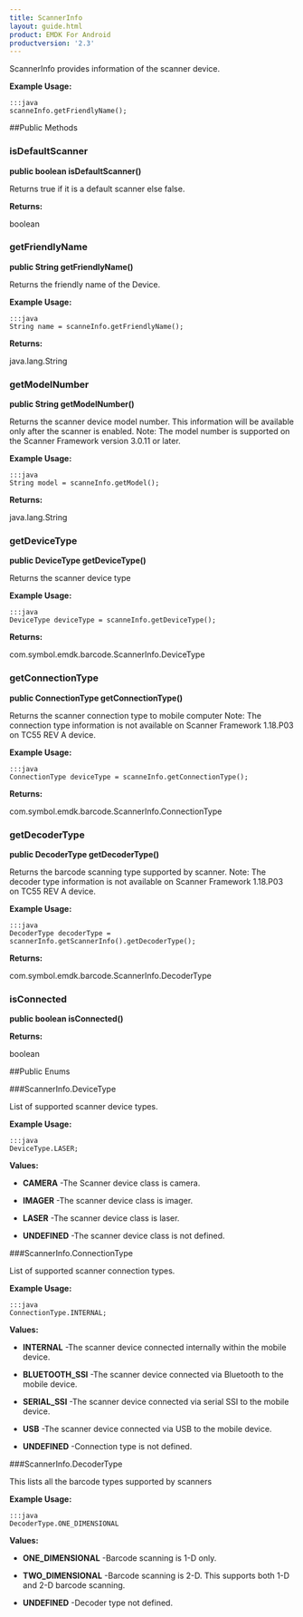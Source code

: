 ```yaml
---
title: ScannerInfo
layout: guide.html
product: EMDK For Android
productversion: '2.3'
---
```


ScannerInfo provides information of the scanner device.
 
 

**Example Usage:**
	
	:::java	
	scanneInfo.getFriendlyName();


##Public Methods

### isDefaultScanner

**public boolean isDefaultScanner()**

Returns true if it is a default scanner else false.

**Returns:**

boolean

### getFriendlyName

**public String getFriendlyName()**

Returns the friendly name of the Device.
 
 

**Example Usage:**
	
	:::java	
	String name = scanneInfo.getFriendlyName();


**Returns:**

java.lang.String

### getModelNumber

**public String getModelNumber()**

Returns the scanner device model number. This information will be available only after the scanner is enabled.
 Note: The model number is supported on the Scanner Framework version 3.0.11 or later.
 
 

**Example Usage:**
	
	:::java	
	String model = scanneInfo.getModel();


**Returns:**

java.lang.String

### getDeviceType

**public DeviceType getDeviceType()**

Returns the scanner device type
 
 

**Example Usage:**
	
	:::java	
	DeviceType deviceType = scanneInfo.getDeviceType();


**Returns:**

com.symbol.emdk.barcode.ScannerInfo.DeviceType

### getConnectionType

**public ConnectionType getConnectionType()**

Returns the scanner connection type to mobile computer
 Note: The connection type information is not available on Scanner Framework 1.18.P03 on TC55 REV A device.
 

**Example Usage:**
	
	:::java	
	ConnectionType deviceType = scanneInfo.getConnectionType();


**Returns:**

com.symbol.emdk.barcode.ScannerInfo.ConnectionType

### getDecoderType

**public DecoderType getDecoderType()**

Returns the barcode scanning type supported by scanner.
 Note: The decoder type information is not available on Scanner Framework 1.18.P03 on TC55 REV A device.
 
 

**Example Usage:**
	
	:::java	
	DecoderType decoderType = scannerInfo.getScannerInfo().getDecoderType();


**Returns:**

com.symbol.emdk.barcode.ScannerInfo.DecoderType

### isConnected

**public boolean isConnected()**



**Returns:**

boolean

##Public Enums

###ScannerInfo.DeviceType

List of supported scanner device types.
 
 

**Example Usage:**
	
	:::java	
	DeviceType.LASER;


**Values:**

* **CAMERA** -The Scanner device class is camera.

* **IMAGER** -The scanner device class is imager.

* **LASER** -The scanner device class is laser.

* **UNDEFINED** -The scanner device class is not defined.

###ScannerInfo.ConnectionType

List of supported scanner connection types.
 
 

**Example Usage:**
	
	:::java	
	ConnectionType.INTERNAL;


**Values:**

* **INTERNAL** -The scanner device connected internally within the mobile device.

* **BLUETOOTH_SSI** -The scanner device connected via Bluetooth to the mobile device.

* **SERIAL_SSI** -The scanner device connected via serial SSI to the mobile device.

* **USB** -The scanner device connected via USB to the mobile device.

* **UNDEFINED** -Connection type is not defined.

###ScannerInfo.DecoderType

This lists all the barcode types supported by scanners
 
 

**Example Usage:**
	
	:::java	
	DecoderType.ONE_DIMENSIONAL


**Values:**

* **ONE_DIMENSIONAL** -Barcode scanning is 1-D only.

* **TWO_DIMENSIONAL** -Barcode scanning is 2-D. This supports both 1-D and 2-D barcode scanning.

* **UNDEFINED** -Decoder type not defined.













